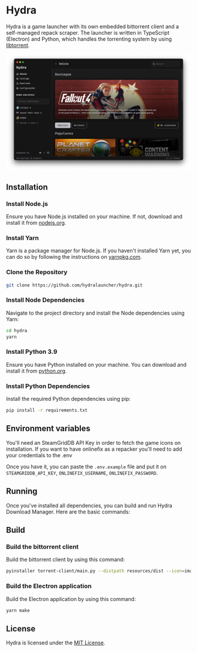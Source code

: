 # Hydra

Hydra is a game launcher with its own embedded bittorrent client and a self-managed repack scraper.
The launcher is written in TypeScript (Electron) and Python, which handles the torrenting system by using [libtorrent](https://www.libtorrent.org/).

![Hydra Catalogue](./docs/screenshot.png)

## Installation

### Install Node.js

Ensure you have Node.js installed on your machine. If not, download and install it from [nodejs.org](nodejs.org).

### Install Yarn

Yarn is a package manager for Node.js. If you haven't installed Yarn yet, you can do so by following the instructions on [yarnpkg.com](yarnpkg.com).

### Clone the Repository

```bash
git clone https://github.com/hydralauncher/hydra.git
```

### Install Node Dependencies

Navigate to the project directory and install the Node dependencies using Yarn:

```bash
cd hydra
yarn
```

### Install Python 3.9

Ensure you have Python installed on your machine. You can download and install it from [python.org](python.org).

### Install Python Dependencies

Install the required Python dependencies using pip:

```bash
pip install -r requirements.txt
```

## Environment variables

You'll need an SteamGridDB API Key in order to fetch the game icons on installation.
If you want to have onlinefix as a repacker you'll need to add your credentials to the .env

Once you have it, you can paste the `.env.example` file and put it on `STEAMGRIDDB_API_KEY`, `ONLINEFIX_USERNAME`, `ONLINEFIX_PASSWORD`.

## Running

Once you've installed all dependencies, you can build and run Hydra Download Manager. Here are the basic commands:

## Build

### Build the bittorrent client

Build the bittorrent client by using this command:

```bash
pyinstaller torrent-client/main.py --distpath resources/dist --icon=images/icon.ico -n hydra-download-manager
```

### Build the Electron application

Build the Electron application by using this command:

```bash
yarn make
```

## License

Hydra is licensed under the [MIT License](LICENSE).
